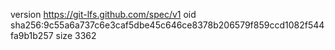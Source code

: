 version https://git-lfs.github.com/spec/v1
oid sha256:9c55a6a737c6e3caf5dbe45c646ce8378b206579f859ccd1082f544fa9b1b257
size 3362
